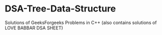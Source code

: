 # DSA-Tree-Data-Structure 
Solutions of GeeksForgeeks Problems in C++ (also contains solutions of LOVE BABBAR DSA SHEET)
